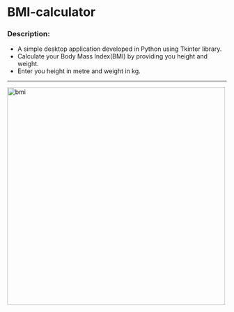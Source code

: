 # BMI-calculator

### Description:

- A simple desktop application developed in Python using Tkinter library.
- Calculate your Body Mass Index(BMI) by providing you height and weight.
- Enter you height in metre and weight in kg.

---

<img width="500" alt="bmi" src="https://user-images.githubusercontent.com/111632054/185778924-6a3db396-2f77-4eb1-bc91-0bb1eabc8859.PNG">
